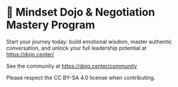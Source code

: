 # 🥋 Mindset Dojo & Negotiation Mastery Program

Start your journey today: build emotional wisdom, master authentic conversation, and unlock your full leadership potential at https://dojo.center/

See the community at https://dojo.center/community

Please respect the CC BY-SA 4.0 license when contributing.